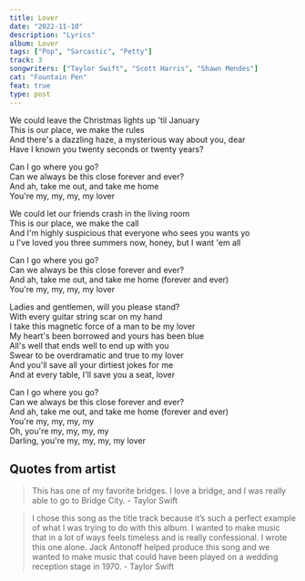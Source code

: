 ```yaml
---
title: Lover
date: "2022-11-10"
description: "Lyrics"
album: Lover
tags: ["Pop", "Sarcastic", "Petty"]
track: 3
songwriters: ["Taylor Swift", "Scott Harris", "Shawn Mendes"]
cat: "Fountain Pen"
feat: true
type: post
---
```


<p className="verse-one">
We could leave the Christmas lights up 'til January <br />
This is our place, we make the rules <br />
And there's a dazzling haze, a mysterious way about you, dear <br />
Have I known you twenty seconds or twenty years? <br />
</p>
<p className="chorus">
Can I go where you go? <br />
Can we always be this close forever and ever? <br />
And ah, take me out, and take me home <br />
You're my, my, my, my lover <br />
</p>
<p className="verse-two">
We could let our friends crash in the living room <br />
This is our place, we make the call <br />
And I'm highly suspicious that everyone who sees you wants yo <br />u
I've loved you three summers now, honey, but I want 'em all <br />
</p>
<p className="chorus">
Can I go where you go? <br />
Can we always be this close forever and ever? <br />
And ah, take me out, and take me home (forever and ever) <br />
You're my, my, my, my lover <br />
</p>
<p className="bridge">
Ladies and gentlemen, will you please stand? <br />
With every guitar string scar on my hand <br />
I take this magnetic force of a man to be my lover <br />
My heart's been borrowed and yours has been blue <br />
All's well that ends well to end up with you <br />
Swear to be overdramatic and true to my lover <br />
And you'll save all your dirtiest jokes for me <br />
And at every table, I'll save you a seat, lover <br />
</p>
<p className="chorus">
Can I go where you go? <br />
Can we always be this close forever and ever? <br />
And ah, take me out, and take me home (forever and ever) <br />
You're my, my, my, my <br />
Oh, you're my, my, my, my <br />
Darling, you're my, my, my, my lover <br />
</p>

## Quotes from artist

<blockquote>
This has one of my favorite bridges. I love a bridge, and I was really able to go to Bridge City. - Taylor Swift
</blockquote>

<blockquote>
I chose this song as the title track because it’s such a perfect example of what I was trying to do with this album. I wanted to make music that in a lot of ways feels timeless and is really confessional. I wrote this one alone. Jack Antonoff helped produce this song and we wanted to make music that could have been played on a wedding reception stage in 1970. - Taylor Swift
</blockquote>
